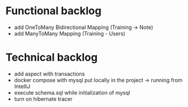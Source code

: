 # Functional backlog
* add OneToMany Bidirectional Mapping (Training -> Note)
* add ManyToMany Mapping (Training - Users)

# Technical backlog
* add aspect with transactions
* docker compose with mysql put locally in the project -> running from IntelliJ 
* execute schema.sql while initialization of mysql
* turn on hibernate tracer
